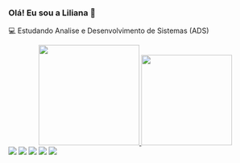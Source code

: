 ### Olá! Eu sou a Liliana 👋


💻 Estudando Analise e Desenvolvimento de Sistemas (ADS)

<div align="center">
  <a href="https://github.com/LilianaTomaz">
  <img height="200em" src="https://github-readme-stats.vercel.app/api?username=LilianaTomaz&show_icons=true&theme=radical&include_all_commits=true&count_private=true"/>
    
  <img height="180em" src="https://github-readme-stats.vercel.app/api/top-langs/?username=LilianaTomaz&layout=compact&langs_count=7&theme=radical"/>
</div>
  
  <div> 
    <a href="https://www.instagram.com/lilithtomaz/" target="_blank"><img src="https://img.shields.io/badge/-Instagram-%23E4405F?style=for-the-badge&logo=instagram&logoColor=white" target="_blank"></a>
 	<a href="https://www.twitch.tv/lilithtomaz" target="_blank"><img src="https://img.shields.io/badge/Twitch-9146FF?style=for-the-badge&logo=twitch&logoColor=white" target="_blank"></a>
 <a href="https://discord.gg/qM2sfbK9nU" target="_blank"><img src="https://img.shields.io/badge/Discord-7289DA?style=for-the-badge&logo=discord&logoColor=white" target="_blank"></a> 
  <a href = "mailto:liliana_tomaz@hotmail.com"><img src="https://img.shields.io/badge/-Gmail-%23333?style=for-the-badge&logo=gmail&logoColor=white" target="_blank"></a>
  <a href="https://www.linkedin.com/in/liliana-tomaz-097297232/" target="_blank"><img src="https://img.shields.io/badge/-LinkedIn-%230077B5?style=for-the-badge&logo=linkedin&logoColor=white" target="_blank"></a>
  </div>
